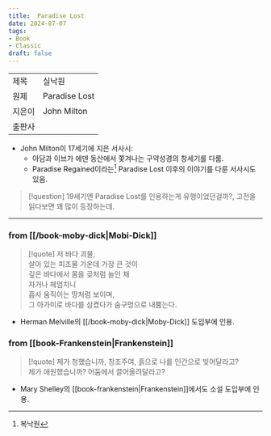 ```yaml
---
title:  Paradise Lost
date: 2024-07-07
tags:
- Book
- Classic
draft: false 
---
```


| | |
| --- | --- |
| 제목 | 실낙원 |
| 원제 | Paradise Lost |
| 지은이 | John Milton |
| 출판사 | |

- John Milton이 17세기에 지은 서사시:
    - 아담과 이브가 에덴 동산에서 쫓겨나는 구약성경의 창세기를 다룸.
    - Paradise Regained이라는[^1] Paradise Lost 이후의 이야기를 다룬 서사시도 있음.

[^1]: 복낙원

> [!question] 19세기엔 Paradise Lost를 인용하는게 유행이었던걸까?, 고전을 읽다보면 꽤 많이 등장하는데.


---
### from [[/book-moby-dick|Mobi-Dick]]
> [!quote]
> 저 바다 괴물,<BR />
> 살아 있는 피조물 가운데 가장 큰 것이<BR />
> 깊은 바다에서 몸을 곶처럼 늘인 채<BR />
> 자거나 헤엄치니<BR />
> 흡사 움직이는 땅처럼 보이며,<BR />
> 그 아가미로 바다를 삼켰다가 숨구멍으로 내뿜는다.

- Herman Melville의 [[/book-moby-dick|Moby-Dick]] 도입부에 인용.


### from [[book-Frankenstein|Frankenstein]]
> [!quote] 
> 제가 청했습니까, 창조주여, 흙으로 나를 인간으로 빚어달라고?<BR />
> 제가 애원했습니까? 어둠에서 끌어올려달라고?

- Mary Shelley의 [[book-frankenstein|Frankenstein]]에서도 소설 도입부에 인용.